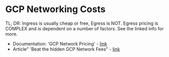 # GCP Networking Costs

TL; DR: Ingress is usually cheap or free, Egress is NOT.  Egress pricing is COMPLEX and is dependent on a number of factors.  See the linked info for more.

- Documentation: 'GCP Network Pricing' - [link](https://cloud.google.com/vpc/network-pricing)
- Article" 'Beat the hidden GCP Network Fees" - [link](https://cloud.netapp.com/blog/gcp-cvo-blg-gcp-network-pricing-how-to-beat-the-hidden-fees)
